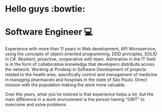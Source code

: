 # Hello guys :bowtie: 
# Software Engineer :computer:
Experience with more than 11 years in Web development, API Microservice, using the concepts of object-oriented programming, DDD principles, SOLID in C#.
Resilient, proactive, cooperative with team.
Admiration in the IT field is in the form of collaborative knowledge that developers distribute across the network.
Working at Prodesp in Software Development of projects related to the health area, specifically control and management of medicine in managing pharmacies and hospitals in the state of São Paulo.
Direct mission with the population making the work more valuable.

Over the years, what you've noticed is that experience helps a lot, but the main difference in a work environment is the person having "GRIT" to overcome and solve problems.
